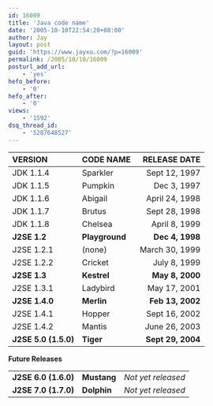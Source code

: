 ```yaml
---
id: 16009
title: 'Java code name'
date: '2005-10-10T22:54:20+08:00'
author: Jay
layout: post
guid: 'https://www.jayxu.com/?p=16009'
permalink: /2005/10/10/16009
posturl_add_url:
    - 'yes'
hefo_before:
    - '0'
hefo_after:
    - '0'
views:
    - '1592'
dsq_thread_id:
    - '5287648527'
---
```


<table>
<thead>
<tr>
<th align="left">VERSION</th>
<th align="left">CODE NAME</th>
<th align="middle">  RELEASE DATE</th>
</tr>
</thead>
<tbody>
<tr>
<td>JDK 1.1.4</td>
<td>Sparkler</td>
<td align="right">Sept 12, 1997</td>
</tr>
<tr>
<td>JDK 1.1.5</td>
<td>Pumpkin</td>
<td align="right">Dec 3, 1997</td>
</tr>
<tr>
<td>JDK 1.1.6</td>
<td>Abigail</td>
<td align="right">April 24, 1998</td>
</tr>
<tr>
<td>JDK 1.1.7</td>
<td>Brutus</td>
<td align="right">Sept 28, 1998</td>
</tr>
<tr>
<td>JDK 1.1.8</td>
<td>Chelsea</td>
<td align="right">April 8, 1999</td>
</tr>
<tr>
<td><b>J2SE 1.2</b></td>
<td><b>Playground</b></td>
<td align="right"><b>Dec 4, 1998</b></td>
</tr>
<tr>
<td>J2SE 1.2.1</td>
<td>(none)</td>
<td align="right">March 30, 1999</td>
</tr>
<tr>
<td>J2SE 1.2.2</td>
<td>Cricket</td>
<td align="right">July 8, 1999</td>
</tr>
<tr>
<td><b>J2SE 1.3</b></td>
<td><b>Kestrel</b></td>
<td align="right"><b>May 8, 2000</b></td>
</tr>
<tr>
<td>J2SE 1.3.1</td>
<td>Ladybird</td>
<td align="right">May 17, 2001</td>
</tr>
<tr>
<td><b>J2SE 1.4.0</b></td>
<td><b>Merlin</b></td>
<td align="right"><b>Feb 13, 2002</b></td>
</tr>
<tr>
<td>J2SE 1.4.1</td>
<td>Hopper</td>
<td align="right">Sept 16, 2002</td>
</tr>
<tr>
<td>J2SE 1.4.2</td>
<td>Mantis</td>
<td align="right">June 26, 2003</td>
</tr>
<tr>
<td><b>J2SE 5.0 (1.5.0)</b></td>
<td><b>Tiger</b></td>
<td align="right"><b>Sept 29, 2004</b></td>
</tr>
</tbody>
</table>
<b>Future Releases</b>
<table>
<tbody>
<tr>
<td><b>J2SE 6.0 (1.6.0)</b></td>
<td><b>Mustang</b></td>
<td align="right"><i>Not yet released</i></td>
</tr>
<tr>
<td><b>J2SE 7.0 (1.7.0)</b></td>
<td><b>Dolphin</b></td>
<td align="right"><i>Not yet released</i></td>
</tr>
</tbody>
</table>